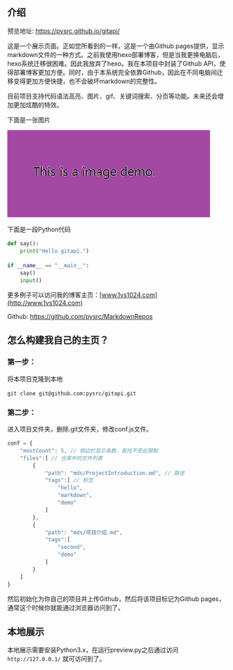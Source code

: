 ## 介绍

预览地址: https://pysrc.github.io/gitapi/

这是一个展示页面。正如您所看到的一样，这是一个由Github pages提供，显示markdown文件的一种方式。之前我使用hexo部署博客，但是当我更换电脑后，hexo系统迁移很困难。因此我放弃了hexo。我在本项目中封装了Github API，使得部署博客更加方便。同时，由于本系统完全依靠Github，因此在不同电脑间迁移变得更加方便快捷，也不会破坏markdown的完整性。

目前项目支持代码语法高亮、图片、gif、关键词搜索、分页等功能。未来还会增加更加炫酷的特效。

下面是一张图片

![](项目介绍/hello.png)

下面是一段Python代码

```python
def say():
    print("Hello gitapi.")

if __name__ == "__main__":
    say()
    input()

```

更多例子可以访问我的博客主页：[www.1vs1024.com](http://www.1vs1024.com)

Github: https://github.com/pysrc/MarkdownRepos

## 怎么构建我自己的主页？

### 第一步：

将本项目克隆到本地

`git clone git@github.com:pysrc/gitapi.git`

### 第二步：

进入项目文件夹，删除.git文件夹，修改conf.js文件。
```js
conf = {
	"mostCount": 5, // 侧边栏显示条数，查找不受此限制
	"files":[ // 仓库中的文件列表
		{
			"path": "mds/ProjectIntroduction.md", // 路径
			"tags":[ // 标签
				"hello",
				"markdown",
				"demo"
			]
		},
		{
			"path": "mds/项目介绍.md",
			"tags":[
				"second",
				"demo"
			]
		}
	]
}

```


然后初始化为你自己的项目并上传Github，然后将该项目标记为Github pages，通常这个时候你就能通过浏览器访问到了。

## 本地展示
本地展示需要安装Python3.x，在运行preview.py之后通过访问 `http://127.0.0.1/` 就可访问到了。

